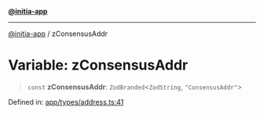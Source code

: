 [**@initia-app**](../types.md)

***

[@initia-app](../types.md) / zConsensusAddr

# Variable: zConsensusAddr

> `const` **zConsensusAddr**: `ZodBranded`\<`ZodString`, `"ConsensusAddr"`\>

Defined in: [app/types/address.ts:41](https://github.com/hanwong/app-v2/blob/087f9ea496ced31d9a3b187baa11cd5456705527/app/types/address.ts#L41)
